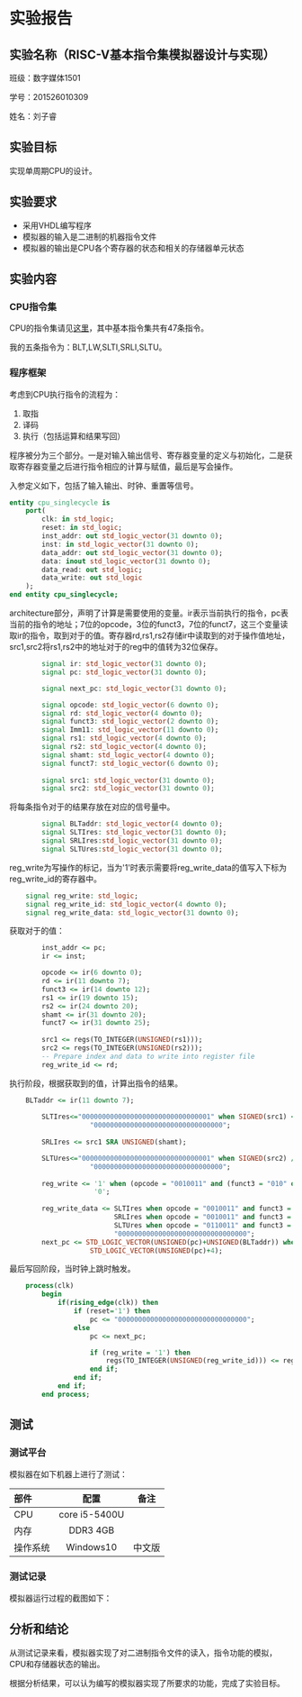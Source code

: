 # 实验报告

## 实验名称（RISC-V基本指令集模拟器设计与实现）

班级：数字媒体1501

学号：201526010309

姓名：刘子睿

## 实验目标

实现单周期CPU的设计。

## 实验要求

- 采用VHDL编写程序
- 模拟器的输入是二进制的机器指令文件
- 模拟器的输出是CPU各个寄存器的状态和相关的存储器单元状态

## 实验内容

### CPU指令集

CPU的指令集请见[这里](https://riscv.org/specifications/)，其中基本指令集共有47条指令。

我的五条指令为：BLT,LW,SLTI,SRLI,SLTU。

### 程序框架

考虑到CPU执行指令的流程为：

1. 取指
2. 译码
3. 执行（包括运算和结果写回）

程序被分为三个部分。一是对输入输出信号、寄存器变量的定义与初始化，二是获取寄存器变量之后进行指令相应的计算与赋值，最后是写会操作。

入参定义如下，包括了输入输出、时钟、重置等信号。

```vhdl
entity cpu_singlecycle is
	port(
		clk: in std_logic;
		reset: in std_logic;
		inst_addr: out std_logic_vector(31 downto 0);
		inst: in std_logic_vector(31 downto 0);
		data_addr: out std_logic_vector(31 downto 0);
		data: inout std_logic_vector(31 downto 0);
		data_read: out std_logic;
		data_write: out std_logic
	);
end entity cpu_singlecycle;
```

architecture部分，声明了计算是需要使用的变量。ir表示当前执行的指令，pc表当前的指令的地址；7位的opcode，3位的funct3，7位的funct7，这三个变量读取ir的指令，取到对于的值。寄存器rd,rs1,rs2存储ir中读取到的对于操作值地址，src1,src2将rs1,rs2中的地址对于的reg中的值转为32位保存。



```vhdl
		signal ir: std_logic_vector(31 downto 0);
		signal pc: std_logic_vector(31 downto 0);

		signal next_pc: std_logic_vector(31 downto 0);

		signal opcode: std_logic_vector(6 downto 0);
		signal rd: std_logic_vector(4 downto 0);
		signal funct3: std_logic_vector(2 downto 0);
		signal Imm11: std_logic_vector(11 downto 0);
		signal rs1: std_logic_vector(4 downto 0);
		signal rs2: std_logic_vector(4 downto 0);
		signal shamt: std_logic_vector(4 downto 0);
		signal funct7: std_logic_vector(6 downto 0);
		
		signal src1: std_logic_vector(31 downto 0);
		signal src2: std_logic_vector(31 downto 0);
```

将每条指令对于的结果存放在对应的信号量中。

```vhdl
		signal BLTaddr: std_logic_vector(4 downto 0);
		signal SLTIres: std_logic_vector(31 downto 0);
		signal SRLIres:std_logic_vector(31 downto 0);
		signal SLTUres:std_logic_vector(31 downto 0);
```

reg_write为写操作的标记，当为'1'时表示需要将reg_write_data的值写入下标为reg_write_id的寄存器中。

```vhdl
	signal reg_write: std_logic;
	signal reg_write_id: std_logic_vector(4 downto 0);
	signal reg_write_data: std_logic_vector(31 downto 0);
```


获取对于的值：

```vhdl
		inst_addr <= pc;
		ir <= inst;

		opcode <= ir(6 downto 0);
		rd <= ir(11 downto 7);
		funct3 <= ir(14 downto 12);
		rs1 <= ir(19 downto 15);
		rs2 <= ir(24 downto 20);
		shamt <= ir(31 downto 20);
		funct7 <= ir(31 downto 25);
		
		src1 <= regs(TO_INTEGER(UNSIGNED(rs1)));
		src2 <= regs(TO_INTEGER(UNSIGNED(rs2)));
		-- Prepare index and data to write into register file
		reg_write_id <= rd;
```

执行阶段，根据获取到的值，计算出指令的结果。

```vhdl
	BLTaddr <= ir(11 downto 7);
					
		SLTIres<="00000000000000000000000000000001" when SIGNED(src1) <  SIGNED(funct7) else
					"00000000000000000000000000000000";
		
		SRLIres <= src1 SRA UNSIGNED(shamt);

		SLTUres<="00000000000000000000000000000001" when SIGNED(src2) /= 0 else
					"00000000000000000000000000000000";
		
		reg_write <= '1' when (opcode = "0010011" and (funct3 = "010" or funct3 = "101") or (opcode = "0110011" and funct3 = "011") else
					 '0';
					 
		reg_write_data <= SLTIres when opcode = "0010011" and funct3 = "010" else
						  SRLIres when opcode = "0010011" and funct3 = "101" else
						  SLTUres when opcode = "0110011" and funct3 = "011" else
						  "00000000000000000000000000000000";
		next_pc <= STD_LOGIC_VECTOR(UNSIGNED(pc)+UNSIGNED(BLTaddr)) when SIGNED(src1) < SIGNED(src2) and opcode = "1100011" and funct3 = "100" else
					STD_LOGIC_VECTOR(UNSIGNED(pc)+4);
```
最后写回阶段，当时钟上跳时触发。

```vhdl
	process(clk)
		begin
			if(rising_edge(clk)) then
				if (reset='1') then
					pc <= "00000000000000000000000000000000";
				else
					pc <= next_pc;

					if (reg_write = '1') then
						regs(TO_INTEGER(UNSIGNED(reg_write_id))) <= reg_write_data;
					end if;
				end if;
			end if;
		end process;
```
## 测试

### 测试平台

模拟器在如下机器上进行了测试：

| 部件     |       配置       |  备注  |
| :------- | :--------------: | :----: |
| CPU      |  core i5-5400U   |        |
| 内存     |     DDR3 4GB     |        |
| 操作系统 | Windows10 | 中文版 |

### 测试记录

模拟器运行过程的截图如下：

## 分析和结论

从测试记录来看，模拟器实现了对二进制指令文件的读入，指令功能的模拟，CPU和存储器状态的输出。

根据分析结果，可以认为编写的模拟器实现了所要求的功能，完成了实验目标。

